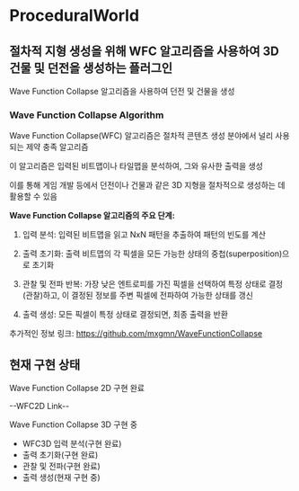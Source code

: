 # ProceduralWorld
## 절차적 지형 생성을 위해 WFC 알고리즘을 사용하여 3D 건물 및 던전을 생성하는 플러그인

Wave Function Collapse 알고리즘을 사용하여 던전 및 건물을 생성

### Wave Function Collapse Algorithm

​Wave Function Collapse(WFC) 알고리즘은 절차적 콘텐츠 생성 분야에서 널리 사용되는 제약 충족 알고리즘

이 알고리즘은 입력된 비트맵이나 타일맵을 분석하여, 그와 유사한 출력을 생성

이를 통해 게임 개발 등에서 던전이나 건물과 같은 3D 지형을 절차적으로 생성하는 데 활용할 수 있음

**Wave Function Collapse 알고리즘의 주요 단계:**

1. 입력 분석: 입력된 비트맵을 읽고 NxN 패턴을 추출하여 패턴의 빈도를 계산

2. 출력 초기화: 출력 비트맵의 각 픽셀을 모든 가능한 상태의 중첩(superposition)으로 초기화

3. 관찰 및 전파 반복: 가장 낮은 엔트로피를 가진 픽셀을 선택하여 특정 상태로 결정(관찰)하고, 이 결정된 정보를 주변 픽셀에 전파하여 가능한 상태를 갱신

4. 출력 생성: 모든 픽셀이 특정 상태로 결정되면, 최종 출력을 반환

추가적인 정보 링크: https://github.com/mxgmn/WaveFunctionCollapse

## 현재 구현 상태

Wave Function Collapse 2D 구현 완료

--WFC2D Link--

Wave Function Collapse 3D 구현 중
- WFC3D 입력 분석(구현 완료)
- 출력 초기화(구현 완료)
- 관찰 및 전파(구현 완료)
- 출력 생성(현재 구현 중)
